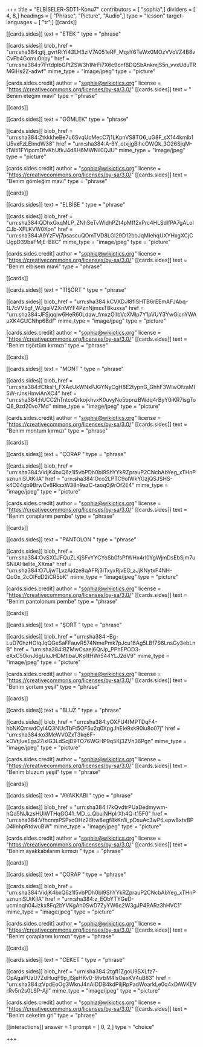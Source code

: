 +++
title = "ELBİSELER-SDT1-Konu7"
contributors = [ "sophia",]
dividers = [ 4, 8,]
headings = [ "Phrase", "Picture", "Audio",]
type = "lesson"
target-languages = [ "tr",]
[[cards]]

[[cards.sides]]
text = "ETEK         "
type = "phrase"

[[cards.sides]]
blob_href = "urn:sha384:gtj_gvrtRtYi43LH3ziV7A051eRF_MqsY6TeWx0MOzVVoVZ4B8vCvFb4Gomu0npy"
href = "urn:sha384:r7FrtdplbGPtZSW3h1NrFi7X6c9cnf8DQSbAnkmjS5n_vvxUduTRM6iHs2Z-adwf"
mime_type = "image/jpeg"
type = "picture"

[cards.sides.credit]
author = "sophia@wikiotics.org"
license = "https://creativecommons.org/licenses/by-sa/3.0/"
[[cards.sides]]
text = " Benim eteğim mavi"
type = "phrase"

[[cards]]

[[cards.sides]]
text = "GÖMLEK"
type = "phrase"

[[cards.sides]]
blob_href = "urn:sha384:ZtkkkheBe7u6SvqUcMecC7j1LKpnVS8TO6_uG8F_sX144kmlb1U5vxFzLElmdW38"
href = "urn:sha384:A-3Y_otxjjgBlhcOWQk_3O26SjqM-t1Wtl1FYipomDfvKhUfkJ4d8H6MWNil0QJU"
mime_type = "image/jpeg"
type = "picture"

[cards.sides.credit]
author = "sophia@wikiotics.org"
license = "https://creativecommons.org/licenses/by-sa/3.0/"
[[cards.sides]]
text = "Benim gömleğim mavi"
type = "phrase"

[[cards]]

[[cards.sides]]
text = "ELBİSE        "
type = "phrase"

[[cards.sides]]
blob_href = "urn:sha384:QDhxGxqMLP_ZNhSeTvWIdhPZt4pMff2xPrc4HLSdlfPA7gALoICJb-XFLKVW0Kon"
href = "urn:sha384:A9YzFVj7psascuQOmTVD8LGl29D12boJqMIehqUXYHxgXCjCUgpD39baFMjE-B8C"
mime_type = "image/jpeg"
type = "picture"

[cards.sides.credit]
author = "sophia@wikiotics.org"
license = "https://creativecommons.org/licenses/by-sa/3.0/"
[[cards.sides]]
text = "Benim elbisem mavi"
type = "phrase"

[[cards]]

[[cards.sides]]
text = "TİŞÖRT         "
type = "phrase"

[[cards.sides]]
blob_href = "urn:sha384:kCVXDJl8fISHTB6rEEmAFJAbq-1L7cVV5gf_WJgoiV2XnMYF4PznNjmssT8kuxsa"
href = "urn:sha384:JFSjqqiw6HeR60Ldaw_fmxzOlIbVcXMlp7Y1pVUY3YwGicnYWAuXK4GUCNhp6Bdf"
mime_type = "image/jpeg"
type = "picture"

[cards.sides.credit]
author = "sophia@wikiotics.org"
license = "https://creativecommons.org/licenses/by-sa/3.0/"
[[cards.sides]]
text = "Benim tişörtüm kırmızı"
type = "phrase"

[[cards]]

[[cards.sides]]
text = "MONT        "
type = "phrase"

[[cards.sides]]
blob_href = "urn:sha384:fCtksH_FXAeUkWNxPJGYNyCgH8E2typnG_GhhF3WIwOfzaMI5W-rJnsHmviAnXC4"
href = "urn:sha384:hUCC2hTntcoQrkojkhvxK0uvyNo5bpnzBWdq4rByY0iKR7isgToQ8_9zd20vo7Md"
mime_type = "image/jpeg"
type = "picture"

[cards.sides.credit]
author = "sophia@wikiotics.org"
license = "https://creativecommons.org/licenses/by-sa/3.0/"
[[cards.sides]]
text = "Benim montum kırmızı"
type = "phrase"

[[cards]]

[[cards.sides]]
text = "ÇORAP           "
type = "phrase"

[[cards.sides]]
blob_href = "urn:sha384:VidjK4bxQ6z1I5vbPDh0bI9ShYYkRZprauP2CNcbAbYeg_xTHnPsznuniSUtKiIA"
href = "urn:sha384:Oco2LPTC9oIWkYGzjQSJSHS-k4C04gb9BrwCv8RksxW38n9azC-taoq0j9rOf2E4"
mime_type = "image/jpeg"
type = "picture"

[cards.sides.credit]
author = "sophia@wikiotics.org"
license = "https://creativecommons.org/licenses/by-sa/3.0/"
[[cards.sides]]
text = "Benim çoraplarım pembe"
type = "phrase"

[[cards]]

[[cards.sides]]
text = "PANTOLON            "
type = "phrase"

[[cards.sides]]
blob_href = "urn:sha384:OvSXGJFQuZLKjSFvYYCYoSb0fsPfWHx4rl0YgWjmDsEbSjm7uSNilAHieHe_XXma"
href = "urn:sha384:O7UjwTLvzAjdze8qAFRj3lTxyxRjvEO_aJjKNytxF4NH-QoOx_2cOIFdD2iCR5bK"
mime_type = "image/jpeg"
type = "picture"

[cards.sides.credit]
author = "sophia@wikiotics.org"
license = "https://creativecommons.org/licenses/by-sa/3.0/"
[[cards.sides]]
text = "Benim pantolonum pembe"
type = "phrase"

[[cards]]

[[cards.sides]]
text = "ŞORT         "
type = "phrase"

[[cards.sides]]
blob_href = "urn:sha384:-Bg-LuD70hzHOIqJqQGeSaFFauvR574NmePmk7pJcu16Ag5LBf7S6LnsGy3ebLnB"
href = "urn:sha384:BZMwCsaej6QrJp_PPhEPOD3-eXxC50knJ6gUluJHDMtIbaUKp1tHWr544YLJ2dV9"
mime_type = "image/jpeg"
type = "picture"

[cards.sides.credit]
author = "sophia@wikiotics.org"
license = "https://creativecommons.org/licenses/by-sa/3.0/"
[[cards.sides]]
text = "Benim şortum yeşil"
type = "phrase"

[[cards]]

[[cards.sides]]
text = "BLUZ               "
type = "phrase"

[[cards.sides]]
blob_href = "urn:sha384:yOXFU4fMPTDqF4-hbNKQmwdCyI4Q3NUsTbFt5OF5u2q0XpgJhEIe9xk90iu8o07j"
href = "urn:sha384:ko3MeWV0ZxT3kq6F-kOVtjIueEga27islG3LdScjD9TO76WGHP9q5Kj3ZVh36Pgn"
mime_type = "image/jpeg"
type = "picture"

[cards.sides.credit]
author = "sophia@wikiotics.org"
license = "https://creativecommons.org/licenses/by-sa/3.0/"
[[cards.sides]]
text = "Benim bluzum yeşil"
type = "phrase"

[[cards]]

[[cards.sides]]
text = "AYAKKABI       "
type = "phrase"

[[cards.sides]]
blob_href = "urn:sha384:I7kQvdtrPUaDedmywm-hQd5NJkzsHUlWTHqGG41_MD_s_QbuiNHplrXh4Q-t15F0"
href = "urn:sha384:VfhcnmPSPxcOHz2I9tw8egf8kKn1i_pDsuAc3wPtLepw8xtvBP04linhpRtdwuBW"
mime_type = "image/jpeg"
type = "picture"

[cards.sides.credit]
author = "sophia@wikiotics.org"
license = "https://creativecommons.org/licenses/by-sa/3.0/"
[[cards.sides]]
text = "Benim ayakkabılarım kırmızı "
type = "phrase"

[[cards]]

[[cards.sides]]
text = "ÇORAP        "
type = "phrase"

[[cards.sides]]
blob_href = "urn:sha384:VidjK4bxQ6z1I5vbPDh0bI9ShYYkRZprauP2CNcbAbYeg_xTHnPsznuniSUtKiIA"
href = "urn:sha384:z_EObYTYGeD-ucmInqh04Jzkx8Fq2bYVKgAh0SwD7ZyYW6c2W3gJP4RARz3hHVC1"
mime_type = "image/jpeg"
type = "picture"

[cards.sides.credit]
author = "sophia@wikiotics.org"
license = "https://creativecommons.org/licenses/by-sa/3.0/"
[[cards.sides]]
text = "Benim çoraplarım kırmızı"
type = "phrase"

[[cards]]

[[cards.sides]]
text = "CEKET             "
type = "phrase"

[[cards.sides]]
blob_href = "urn:sha384:2tgfI1ZgoU9SXLfz7-OpAgaPUzU7ZdHuqF9p_lSjeHKv0-9hrbM4lsOaxKV4uB83"
href = "urn:sha384:zVpdEoOg3WknJ4nAIDDB4kdPiIjRpPadWoarkLe0q4xDAWKEVrRv5n2s0LSP-Aji"
mime_type = "image/jpeg"
type = "picture"

[cards.sides.credit]
author = "sophia@wikiotics.org"
license = "https://creativecommons.org/licenses/by-sa/3.0/"
[[cards.sides]]
text = "Benim ceketim gri"
type = "phrase"

[[interactions]]
answer = 1
prompt = [ 0, 2,]
type = "choice"

+++
